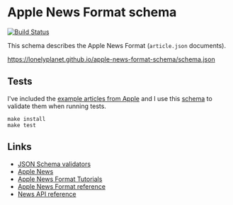 # Apple News Format schema

[![Build Status](https://travis-ci.org/lonelyplanet/apple-news-format-schema.svg?branch=master)](https://travis-ci.org/lonelyplanet/apple-news-format-schema)

This schema describes the Apple News Format (`article.json` documents).

https://lonelyplanet.github.io/apple-news-format-schema/schema.json

## Tests

I've included the [example articles from Apple](https://developer.apple.com/news-publisher/download/Apple-News-Example-Articles.zip) and I use this [schema](docs/schema.json) to validate them when running tests.

```shell
make install
make test
```

## Links

- [JSON Schema validators](http://json-schema.org/implementations.html)
- [Apple News](http://www.apple.com/news/)
- [Apple News Format Tutorials](https://developer.apple.com/documentation/apple_news/apple_news_format_tutorials)
- [Apple News Format reference](https://developer.apple.com/documentation/apple_news/apple_news_format)
- [News API reference](https://developer.apple.com/documentation/apple_news/apple_news_api)
